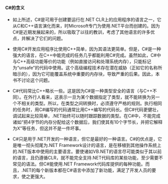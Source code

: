 #### C#的含义

* 如上所述，C#是可用于创建要运行在.NET CLR上的应用程序的语言之一，它从C和C++语言演化而来，时Microsoft专门为使用.NET平台而创建的。因为C#是近期发展起来的，所以吸取了以往的教训，考虑了其他语言的许多优点，并解决了它们的问题。

* 使用C#开发应用程序比使用C++简单，因为其语法更简单。但是，C#是一种强大的语言，在C++中能完成的任务几乎都能利用C#完成。虽然如此，C#中与C++高级功能等价的功能（例如直接访问和处理系统内存），只能标记为“unsafe”的代码中使用。这个高级编程技术存在潜在威胁（正如它的名称所暗示的），因为它可能覆盖系统中重要的内存块，导致严重的后果。因此，本书不讨论这个问题。

* C#代码常比C++略长一些。这是因为C#是一种类型安全的语言（与C++不同）。在外行人看来，这表示一旦为某个数据指定了类型，就不能转换为另一个不相关的类型。所以，在类型之间转换时，必须遵守严格的规则。执行相同的任务时，用C#编写的代码通常比用C++编写的代码长。但C#代码更健壮，调试起来比较简单，.NET始终可以随时跟踪数据的类型。在C#中，不能完成诸如“把4字节的内存分配给这个数据后，我们使其有10个字节长，并把它解释为X”等任务，但这并不是一件坏事。

* C#只是用于.NET开发的一种语言，但它是最好的一种语言。C#的优点是，它是唯一彻头彻尾为.NET Framework设计的语言，是在移植到其他操作系统上的.NET版本中使用的主要语言。要使诸如VB.NET的语言尽可能类似于其以前的语言，且仍遵循CLR，就不能完全支持.NET代码库的某些功能，至少需要不常见的语法。但C#能使用.NET Framework代码库提供的每种功能。而且，.NET的每个新版本都在C#语言中添加了新功能，满足了开发人员的要求，使之更强大。